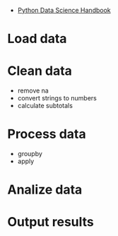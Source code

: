 * [Python Data Science Handbook](https://jakevdp.github.io/PythonDataScienceHandbook/)

# Load data
# Clean data
* remove na
* convert strings to numbers
* calculate subtotals
# Process data
* groupby
* apply
# Analize data
# Output results
